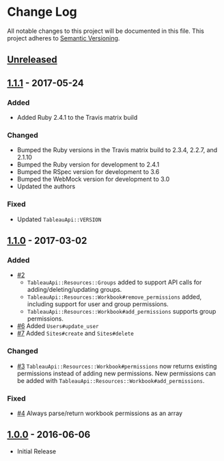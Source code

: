 # Change Log

All notable changes to this project will be documented in this file.
This project adheres to [Semantic Versioning](http://semver.org/).

## [Unreleased]

## [1.1.1] - 2017-05-24

### Added

- Added Ruby 2.4.1 to the Travis matrix build

### Changed

- Bumped the Ruby versions in the Travis matrix build to 2.3.4, 2.2.7, and
  2.1.10
- Bumped the Ruby version for development to 2.4.1
- Bumped the RSpec version for development to 3.6
- Bumped the WebMock version for development to 3.0
- Updated the authors

### Fixed

- Updated `TableauApi::VERSION`

## [1.1.0] - 2017-03-02

### Added

- [#2](https://github.com/civisanalytics/tableau_api/pull/2)
  - `TableauApi::Resources::Groups` added to support API calls for
    adding/deleting/updating groups.
  - `TableauApi::Resources::Workbook#remove_permissions` added, including
    support for user and group permissions.
  - `TableauApi::Resources::Workbook#add_permissions` supports group
    permissions.
- [#6](https://github.com/civisanalytics/tableau_api/pull/6)
  Added `Users#update_user`
- [#7](https://github.com/civisanalytics/tableau_api/pull/7)
  Added `Sites#create` and `Sites#delete`

### Changed

- [#3](https://github.com/civisanalytics/tableau_api/pull/3)
  `TableauApi::Resources::Workbook#permissions` now returns existing permissions
  instead of adding new permissions. New permissions can be added with
  `TableauApi::Resources::Workbook#add_permissions`.

### Fixed

- [#4](https://github.com/civisanalytics/tableau_api/pull/4)
  Always parse/return workbook permissions as an array

## [1.0.0] - 2016-06-06

- Initial Release

[Unreleased]: https://github.com/civisanalytics/tableau_api/compare/v1.1.1...HEAD
[1.1.1]: https://github.com/civisanalytics/tableau_api/compare/v1.1.0...v1.1.1
[1.1.0]: https://github.com/civisanalytics/tableau_api/compare/v1.0.0...v1.1.0
[1.0.0]: https://github.com/civisanalytics/tableau_api/tree/v1.0.0
